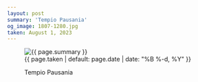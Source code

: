 ```yaml
---
layout: post
summary: 'Tempio Pausania'
og_image: 1807-1280.jpg
taken: August 1, 2023
---
```


<figure class="post">
 <img alt="{{ page.summary }}" sizes="(min-width: 700px) 50vw, calc(100vw - 2rem)" src="{{ site.assets_url }}/1807-640.jpg" srcset="{{ site.assets_url }}/1807-320.jpg 320w, {{ site.assets_url }}/1807-640.jpg 640w, {{ site.assets_url }}/1807-960.jpg 960w, {{ site.assets_url }}/1807-1280.jpg 1280w"/>
 <figcaption>
  <time>
   {{ page.taken | default: page.date | date: "%B %-d, %Y" }}
  </time>
  <p>
   Tempio Pausania
  </p>
 </figcaption>
</figure>
